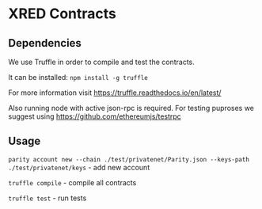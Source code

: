 # XRED Contracts

## Dependencies
We use Truffle in order to compile and test the contracts.

It can be installed:
`npm install -g truffle`

For more information visit https://truffle.readthedocs.io/en/latest/

Also running node with active json-rpc is required. For testing puproses we suggest using https://github.com/ethereumjs/testrpc
## Usage

`parity account new --chain ./test/privatenet/Parity.json --keys-path ./test/privatenet/keys` - add new account

`truffle compile` - compile all contracts

`truffle test` - run tests
